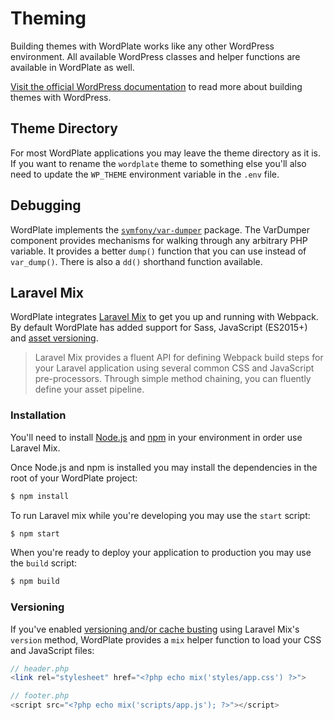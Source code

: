# Theming

Building themes with WordPlate works like any other WordPress environment. All available WordPress classes and helper functions are available in WordPlate as well. 

[Visit the official WordPress documentation](https://developer.wordpress.org/themes) to read more about building themes with WordPress.

## Theme Directory

For most WordPlate applications you may leave the theme directory as it is. If you want to rename the `wordplate` theme to something else you'll also need to update the `WP_THEME` environment variable in the `.env` file.

## Debugging

WordPlate implements the [`symfony/var-dumper`](https://github.com/symfony/var-dumper) package. The VarDumper component provides mechanisms for walking through any arbitrary PHP variable. It provides a better `dump()` function that you can use instead of `var_dump()`. There is also a `dd()` shorthand function available.

## Laravel Mix

WordPlate integrates [Laravel Mix](https://laravel.com/docs/5.8/mix) to get you up and running with Webpack. By default WordPlate has added support for Sass, JavaScript (ES2015+) and [asset versioning](https://laravel.com/docs/5.8/mix#versioning-and-cache-busting).

> Laravel Mix provides a fluent API for defining Webpack build steps for your Laravel application using several common CSS and JavaScript pre-processors. Through simple method chaining, you can fluently define your asset pipeline.

### Installation

You'll need to install [Node.js](https://nodejs.org/en) and [npm](https://www.npmjs.com) in your environment in order use Laravel Mix.

Once Node.js and npm is installed you may install the dependencies in the root of your WordPlate project:

```sh
$ npm install
```

To run Laravel mix while you're developing you may use the `start` script:

```sh
$ npm start
```

When you're ready to deploy your application to production you may use the `build` script:

```sh
$ npm build
```

### Versioning

If you've enabled [versioning and/or cache busting](https://laravel.com/docs/5.8/mix#versioning-and-cache-busting) using Laravel Mix's `version` method, WordPlate provides a `mix` helper function to load your CSS and JavaScript files:

```php
// header.php
<link rel="stylesheet" href="<?php echo mix('styles/app.css') ?>">

// footer.php
<script src="<?php echo mix('scripts/app.js'); ?>"></script>
```
